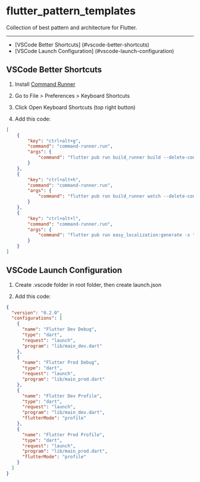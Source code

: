 # flutter_pattern_templates

Collection of best pattern and architecture for Flutter.

---

- [VSCode Better Shortcuts] (#vscode-better-shortcuts)
- [VSCode Launch Configuration] (#vscode-launch-configuration)

## VSCode Better Shortcuts

1. Install [Command Runner](https://marketplace.visualstudio.com/items?itemName=edonet.vscode-command-runner)

2. Go to File > Preferences > Keyboard Shortcuts

3. Click Open Keyboard Shortcuts (top right button)

4. Add this code:

```json
[
    {
        "key": "ctrl+alt+g",
        "command": "command-runner.run",
        "args": {
            "command": "flutter pub run build_runner build --delete-conflicting-outputs"
        }
    },
    {
        "key": "ctrl+alt+h",
        "command": "command-runner.run",
        "args": {
            "command": "flutter pub run build_runner watch --delete-conflicting-outputs"
        }
    },
    {
        "key": "ctrl+alt+l",
        "command": "command-runner.run",
        "args": {
            "command": "flutter pub run easy_localization:generate -s translations -f keys -O lib/core/translations -o locale_keys.g.dart"
        }
    }
]
```

## VSCode Launch Configuration

1. Create .vscode folder in root folder, then create launch.json

2. Add this code:

```json
{
  "version": "0.2.0",
  "configurations": [
    {
      "name": "Flutter Dev Debug",
      "type": "dart",
      "request": "launch",
      "program": "lib/main_dev.dart"
    },
    {
      "name": "Flutter Prod Debug",
      "type": "dart",
      "request": "launch",
      "program": "lib/main_prod.dart"
    },
    {
      "name": "Flutter Dev Profile",
      "type": "dart",
      "request": "launch",
      "program": "lib/main_dev.dart",
      "flutterMode": "profile"
    },
    {
      "name": "Flutter Prod Profile",
      "type": "dart",
      "request": "launch",
      "program": "lib/main_prod.dart",
      "flutterMode": "profile"
    }
  ]
}

```